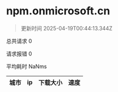 
  # npm.onmicrosoft.cn

  > 更新时间 2025-04-19T00:44:13.344Z
  
  总共请求 0

  请求报错 0

  平均耗时 NaNms

|城市|ip|下载大小|速度|
|-----|----------|---|---|

  